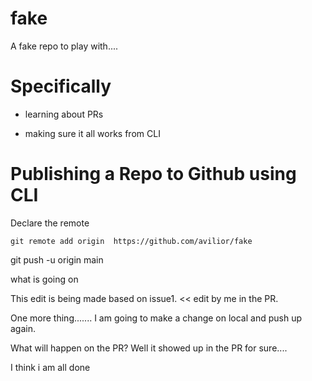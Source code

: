 # fake
 A fake repo to play with....
 
# Specifically

- learning about PRs

- making sure it all works from CLI

# Publishing a Repo to Github using CLI


Declare the remote

`git remote add origin  https://github.com/avilior/fake`

git push -u origin main

what is going on

This edit is being made based on  issue1.  << edit by me in the PR. 

One more thing....... I am going to make a change on local and push up again.

What will happen on the PR?
Well it showed up in the PR for sure....


I think i am all done
